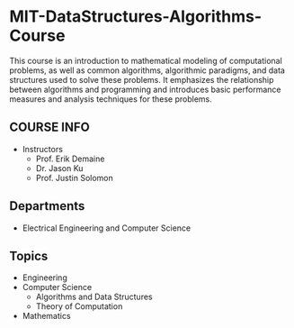 # MIT-DataStructures-Algorithms-Course
This course is an introduction to mathematical modeling of computational problems, as well as common algorithms, algorithmic paradigms, and data structures used to solve these problems. It emphasizes the relationship between algorithms and programming and introduces basic performance measures and analysis techniques for these problems.


<h2>COURSE INFO</h2>

 - Instructors
    - Prof. Erik Demaine
    - Dr. Jason Ku
    - Prof. Justin Solomon

<h2>Departments</h2>

- Electrical Engineering and Computer Science

<h2>Topics</h2>

 - Engineering
 - Computer Science
    - Algorithms and Data Structures
    - Theory of Computation
 - Mathematics